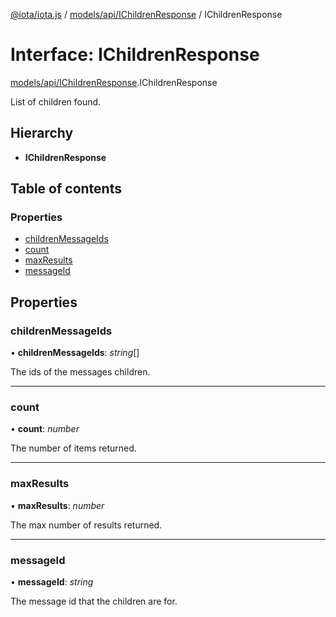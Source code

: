 [@iota/iota.js](../README.md) / [models/api/IChildrenResponse](../modules/models_api_ichildrenresponse.md) / IChildrenResponse

# Interface: IChildrenResponse

[models/api/IChildrenResponse](../modules/models_api_ichildrenresponse.md).IChildrenResponse

List of children found.

## Hierarchy

* **IChildrenResponse**

## Table of contents

### Properties

- [childrenMessageIds](models_api_ichildrenresponse.ichildrenresponse.md#childrenmessageids)
- [count](models_api_ichildrenresponse.ichildrenresponse.md#count)
- [maxResults](models_api_ichildrenresponse.ichildrenresponse.md#maxresults)
- [messageId](models_api_ichildrenresponse.ichildrenresponse.md#messageid)

## Properties

### childrenMessageIds

• **childrenMessageIds**: *string*[]

The ids of the messages children.

___

### count

• **count**: *number*

The number of items returned.

___

### maxResults

• **maxResults**: *number*

The max number of results returned.

___

### messageId

• **messageId**: *string*

The message id that the children are for.

